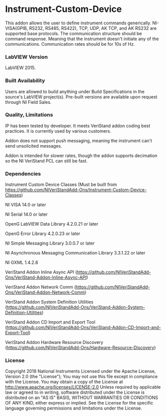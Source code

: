 Instrument-Custom-Device
========================

This addon allows the user to define instrument commands generically.  NI-VISA(GPIB, RS232, RS485, RS422), TCP, UDP, AK TCP, and AK RS232 are supported base protocols. The communication structure should be command response.  Meaning that the instrument doesn't initiate any of the communications.  Communication rates should be for 10s of Hz.

### LabVIEW Version ###

LabVIEW 2015.

### Built Availability ###

Users are allowed to build anything under Build Specifications in the source's LabVIEW project(s).  Pre-built versions are available upon request through NI Field Sales. 

### Quality, Limitations ###

IP has been tested by developer. It meets VeriStand addon coding best practices. It is currently used by various customers.

Addon does not support push messaging, meaning the instrument can't send unsolicited messages.

Addon is intended for slower rates, though the addon supports decimation so the NI VeriStand PCL can still be fast.

### Dependencies ###

Instrument Custom Device Classes (Must be built from https://github.com/NIVeriStandAdd-Ons/Instrument-Custom-Device-Classes)

NI VISA 14.0 or later

NI Serial 14.0 or later

OpenG LabVIEW Data Library 4.2.0.21 or later

OpenG Error Library 4.2.0.23 or later

NI Simple Messaging Library 3.0.0.7 or later

NI Asynchronous Messaging Communication Library 3.3.1.22 or later

NI GXML 1.4.2.8

VeriStand Addon Inline Async API (https://github.com/NIVeriStandAdd-Ons/VeriStand-Addon-Inline-Async-API)

VeriStand Addon Network Comm (https://github.com/NIVeriStandAdd-Ons/VeriStand-Addon-Network-Comm)

VeriStand Addon System Definition Utilities (https://github.com/NIVeriStandAdd-Ons/VeriStand-Addon-System-Definition-Utilities)

VeriStand Addon CD Import and Export Tool (https://github.com/NIVeriStandAdd-Ons/VeriStand-Addon-CD-Import-and-Export-Tool)

VeriStand Addon Hardware Resource Discovery (https://github.com/NIVeriStandAdd-Ons/Hardware-Resource-Discovery)

### License ###
Copyright 2018 National Instruments
Licensed under the Apache License, Version 2.0 (the "License"); You may not use this file except in compliance with the License.
You may obtain a copy of the License at http://www.apache.org/licenses/LICENSE-2.0
Unless required by applicable law or agreed to in writing, software distributed under the License is distributed on an "AS IS" BASIS, WITHOUT WARRANTIES OR CONDITIONS OF ANY KIND, either express or implied.
See the License for the specific language governing permissions and limitations under the License.